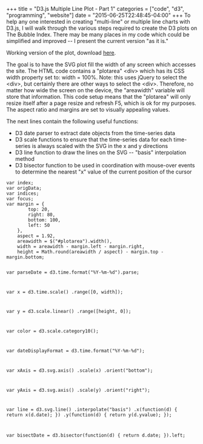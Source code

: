 +++
title = "D3.js Multiple Line Plot - Part 1"
categories = ["code", "d3", "programming", "website"]
date = "2015-06-25T22:48:45-04:00"
+++
To help any one interested in creating "multi-line" or multiple line charts with D3.js, I will walk through the various steps required to create the D3 plots on The Bubble Index. There may be many places in my code which could be simplified and improved -- I present the current version "as it is."

Working version of the plot, download <a href="https://bigttrott-thebubbleindex.netdna-ssl.com/Docs/plot_working_07272015.zip">here</a>.

The goal is to have the SVG plot fill the width of any screen which accesses the site. The HTML code contains a "plotarea" &lt;div&gt; which has its CSS width property set to: width = 100%. Note: this uses jQuery to select the &lt;div&gt;, but certainly there are other ways to select the &lt;div&gt;. Therefore, no matter how wide the screen on the device, the "areawidth" variable will store that information. This code setup means that the "plotarea" will only resize itself after a page resize and refresh F5, which is ok for my purposes. The aspect ratio and margins are set to visually appealing values.

The next lines contain the following useful functions:
<ul>
	<li>D3 date parser to extract date objects from the time-series data</li>
	<li>D3 scale functions to ensure that the time-series data for each time-series is always scaled with the SVG in the x and y directions</li>
	<li>D3 line function to draw the lines on the SVG -- "basis" interpolation method</li>
	<li>D3 bisector function to be used in coordination with mouse-over events to determine the nearest "x" value of the current position of the cursor</li>
</ul>
<pre><code>var index;
var origData;
var indices;
var focus;
var margin = {
        top: 20,
        right: 80,
        bottom: 100,
        left: 50
    },
    aspect = 1.92,
    areawidth = $("#plotarea").width(),
    width = areawidth - margin.left - margin.right,
    height = Math.round(areawidth / aspect) - margin.top - margin.bottom;

var parseDate = d3.time.format("%Y-%m-%d").parse;

var x = d3.time.scale()
    .range([0, width]);

var y = d3.scale.linear()
    .range([height, 0]);

var color = d3.scale.category10();

var dateDisplayFormat = d3.time.format("%Y-%m-%d");

var xAxis = d3.svg.axis()
    .scale(x)
    .orient("bottom");

var yAxis = d3.svg.axis()
    .scale(y)
    .orient("right");

var line = d3.svg.line()
    .interpolate("basis")
    .x(function(d) {
        return x(d.date);
    })
    .y(function(d) {
        return y(d.yvalue);
    });

var bisectDate = d3.bisector(function(d) {
    return d.date;
}).left;
</code></pre>
